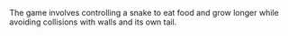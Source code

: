 The game involves controlling a snake to eat food and grow longer while avoiding collisions with walls and its own tail.
